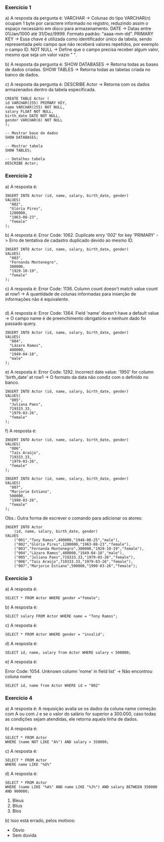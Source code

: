 ### Exercício 1
a) A resposta da pergunta é: 
VARCHAR -> Colunas do tipo VARCHAR(n) ocupam 1 byte por caractere informado no registro, reduzindo assim o espaço necessário em disco para armazenamento.
DATE -> Datas entre 01/Jan/1000 até 31/Dez/9999. Formato padrão: “aaaa-mm-dd”.
PRIMARY KEY -> Essa chave é utilizada como identificador único da tabela, sendo representada pelo campo que não receberá valores repetidos, por exemplo o campo ID.
NOT NULL -> Define que o campo precisa receber algum valor, mesmo que seja um valor vazio " ".

b) A resposta da pergunta é:
SHOW DATABASES -> Retorna todas as bases de dados criadas.
SHOW TABLES -> Retorna todas as tabelas criada no banco de dados.

c) A resposta da pergunta é:
DESCRIBE Actor -> Retorna com os dados armazenados dentro da tabela especificada.

```
CREATE TABLE Actor (
id VARCHAR(255) PRIMARY KEY,
name VARCHAR(255) NOT NULL,
salary FLOAT NOT NULL,
birth_date DATE NOT NULL,
gender VARCHAR(6) NOT NULL
);

-- Mostrar base de dados
SHOW DATABASES;

-- Mostrar tabela
SHOW TABLES;

-- Detalhes tabela
DESCRIBE Actor;
```

### Exercício 2
a) A resposta é: 
```
INSERT INTO Actor (id, name, salary, birth_date, gender)
VALUES(
  "002", 
  "Glória Pires",
  1200000,
  "1963-08-23", 
  "female"
);
```

b) A resposta é:
Error Code: 1062. Duplicate enry '002' for key 'PRIMARY' -> Erro de tentativa de cadastro duplicado devido ao mesmo ID.

```
INSERT INTO Actor (id, name, salary, birth_date, gender)
VALUES(
  "003", 
  "Fernanda Montenegro",
  300000,
  "1929-10-19", 
  "female"
);
```

c) A resposta é:
Error Code: 1136. Column count doesn't match value count at row1 -> A quantidade de colunas informadas para inserção de informações não é equivalente.
```

```

d) A resposta é:
Error Code: 1364. Field 'name' doesn't have a default value -> O campo name é de preenchimento obrigatório e nenhum dado foi passado query.
```
INSERT INTO Actor (id, name, salary, birth_date, gender)
VALUES(
  "004",
  "Lázaro Ramos",
  400000,
  "1949-04-18", 
  "male"
);
```

e) A resposta é:
Error Code: 1292. Incorrect date value: '1950' for column 'birth_date' at row1 -> O formato da data não condiz com o definido no banco.
```
INSERT INTO Actor (id, name, salary, birth_date, gender)
VALUES(
  "005", 
  "Juliana Paes",
  719333.33,
  "1979-03-26", 
  "female"
);
```

f) A resposta é:
```
INSERT INTO Actor (id, name, salary, birth_date, gender)
VALUES(
  "006", 
  "Taís Araújo",
  719333.33,
  "1979-03-26", 
  "female"
);

INSERT INTO Actor (id, name, salary, birth_date, gender)
VALUES(
  "007", 
  "Marjorie Estiano",
  500000,
  "1990-03-26", 
  "female"
);
```

Obs.: Outra forma de escrever o comando para adicionar os atores:

```
INSERT INTO Actor 
	(id, name, salary, birth_date, gender)
VALUES
	("001","Tony Ramos",400000,"1948-08-25","male"),
	("002","Glória Pires",1200000,"1963-08-23","female"),
	("003","Fernanda Montenegro",300000,"1929-10-19","female"),
	("004","Lázaro Ramos",400000,"1949-04-18","male"),
	("005","Juliana Paes",719333.33,"1979-03-26","female"),
	("006","Taís Araújo",719333.33,"1979-03-26","female"),
	("007","Marjorie Estiano",500000,"1990-03-26","female");
```

### Exercício 3
a) A resposta é:
```
SELECT * FROM Actor WHERE gender ="female";
```
b) A resposta é:
```
SELECT salary FROM Actor WHERE name = "Tony Ramos";
```
c) A resposta é:
```
SELECT * FROM Actor WHERE gender = "invalid";
```
d) A resposta é:
```
SELECT id, name, salary from Actor WHERE salary < 500000;
```
e) A resposta é:

Error Code: 1054. Unknown column 'nome' in field list' -> Não encontrou coluna nome
```
SELECT id, name from Actor WHERE id = "002"
```

### Exercício 4
a) A resposta é:
    A requisição avalia se os dados da coluna name começão com A ou com J e se o valor do salário for superior a 300.000, caso todas as condições sejam atendidas, ele retorna aquela linha de dados.

b) A resposta é:
```
SELECT * FROM Actor
WHERE (name NOT LIKE "A%") AND salary > 350000;
```

c) A resposta é:
```
SELECT * FROM Actor
WHERE name LIKE "%G%"
```
d) A resposta é:
```
SELECT * FROM Actor
WHERE (name LIKE "%A%" AND name LIKE "%J%") AND salary BETWEEN 350000 AND 900000;
```


1. Bleus
2. Blius
3. Blos

b) Isso está errado, pelos motivos:
* Óbvio
* Sem dúvida